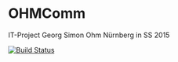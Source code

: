 # OHMComm
IT-Project Georg Simon Ohm Nürnberg in SS 2015



[![Build Status](https://travis-ci.org/doe300/OHMComm.svg)](https://travis-ci.org/doe300/OHMComm)
